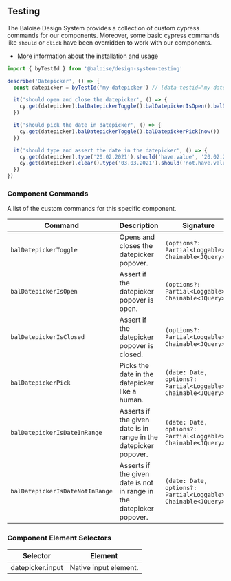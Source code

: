 ## Testing
 
The Baloise Design System provides a collection of custom cypress commands for our components. Moreover, some basic cypress commands like `should` or `click` have been overridden to work with our components.
 
- [More information about the installation and usage](?path=/docs/development-testing--page)
 
<!-- START: human documentation -->
 
```typescript
import { byTestId } from '@baloise/design-system-testing'

describe('Datepicker', () => {
  const datepicker = byTestId('my-datepicker') // [data-testid="my-datepicker"]

  it('should open and close the datepicker', () => {
    cy.get(datepicker).balDatepickerToggle().balDatepickerIsOpen().balDatepickerToggle().balDatepickerIsClosed()
  })

  it('should pick the date in datepicker', () => {
    cy.get(datepicker).balDatepickerToggle().balDatepickerPick(now())
  })

  it('should type and assert the date in the datepicker', () => {
    cy.get(datepicker).type('20.02.2021').should('have.value', '20.02.2021')
    cy.get(datepicker).clear().type('03.03.2021').should('not.have.value', '20.02.2021')
  })
})
```
 
<!-- END: human documentation -->
 
### Component Commands
 
A list of the custom commands for this specific component.
 
| Command                         | Description                                                          | Signature                                                      |
| ------------------------------- | -------------------------------------------------------------------- | -------------------------------------------------------------- |
| `balDatepickerToggle`           | Opens and closes the datepicker popover.                             | `(options?: Partial<Loggable>): Chainable<JQuery>`             |
| `balDatepickerIsOpen`           | Assert if the datepicker popover is open.                            | `(options?: Partial<Loggable>): Chainable<JQuery>`             |
| `balDatepickerIsClosed`         | Assert if the datepicker popover is closed.                          | `(options?: Partial<Loggable>): Chainable<JQuery>`             |
| `balDatepickerPick`             | Picks the date in the datepicker like a human.                       | `(date: Date, options?: Partial<Loggable>): Chainable<JQuery>` |
| `balDatepickerIsDateInRange`    | Asserts if the given date is in range in the datepicker popover.     | `(date: Date, options?: Partial<Loggable>): Chainable<JQuery>` |
| `balDatepickerIsDateNotInRange` | Asserts if the given date is not in range in the datepicker popover. | `(date: Date, options?: Partial<Loggable>): Chainable<JQuery>` |
 
 
### Component Element Selectors

| Selector         | Element               |
| ---------------- | --------------------- |
| datepicker.input | Native input element. |

